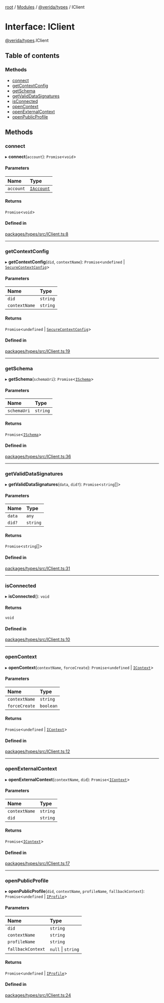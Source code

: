 [root](../README.md) / [Modules](../modules.md) / [@verida/types](../modules/verida_types.md) / IClient

# Interface: IClient

[@verida/types](../modules/verida_types.md).IClient

## Table of contents

### Methods

- [connect](verida_types.IClient.md#connect)
- [getContextConfig](verida_types.IClient.md#getcontextconfig)
- [getSchema](verida_types.IClient.md#getschema)
- [getValidDataSignatures](verida_types.IClient.md#getvaliddatasignatures)
- [isConnected](verida_types.IClient.md#isconnected)
- [openContext](verida_types.IClient.md#opencontext)
- [openExternalContext](verida_types.IClient.md#openexternalcontext)
- [openPublicProfile](verida_types.IClient.md#openpublicprofile)

## Methods

### connect

▸ **connect**(`account`): `Promise`<`void`\>

#### Parameters

| Name | Type |
| :------ | :------ |
| `account` | [`IAccount`](verida_types.IAccount.md) |

#### Returns

`Promise`<`void`\>

#### Defined in

[packages/types/src/IClient.ts:8](https://github.com/verida/verida-js/blob/032961c/packages/types/src/IClient.ts#L8)

___

### getContextConfig

▸ **getContextConfig**(`did`, `contextName`): `Promise`<`undefined` \| [`SecureContextConfig`](verida_types.SecureContextConfig.md)\>

#### Parameters

| Name | Type |
| :------ | :------ |
| `did` | `string` |
| `contextName` | `string` |

#### Returns

`Promise`<`undefined` \| [`SecureContextConfig`](verida_types.SecureContextConfig.md)\>

#### Defined in

[packages/types/src/IClient.ts:19](https://github.com/verida/verida-js/blob/032961c/packages/types/src/IClient.ts#L19)

___

### getSchema

▸ **getSchema**(`schemaUri`): `Promise`<[`ISchema`](verida_types.ISchema.md)\>

#### Parameters

| Name | Type |
| :------ | :------ |
| `schemaUri` | `string` |

#### Returns

`Promise`<[`ISchema`](verida_types.ISchema.md)\>

#### Defined in

[packages/types/src/IClient.ts:36](https://github.com/verida/verida-js/blob/032961c/packages/types/src/IClient.ts#L36)

___

### getValidDataSignatures

▸ **getValidDataSignatures**(`data`, `did?`): `Promise`<`string`[]\>

#### Parameters

| Name | Type |
| :------ | :------ |
| `data` | `any` |
| `did?` | `string` |

#### Returns

`Promise`<`string`[]\>

#### Defined in

[packages/types/src/IClient.ts:31](https://github.com/verida/verida-js/blob/032961c/packages/types/src/IClient.ts#L31)

___

### isConnected

▸ **isConnected**(): `void`

#### Returns

`void`

#### Defined in

[packages/types/src/IClient.ts:10](https://github.com/verida/verida-js/blob/032961c/packages/types/src/IClient.ts#L10)

___

### openContext

▸ **openContext**(`contextName`, `forceCreate`): `Promise`<`undefined` \| [`IContext`](verida_types.IContext.md)\>

#### Parameters

| Name | Type |
| :------ | :------ |
| `contextName` | `string` |
| `forceCreate` | `boolean` |

#### Returns

`Promise`<`undefined` \| [`IContext`](verida_types.IContext.md)\>

#### Defined in

[packages/types/src/IClient.ts:12](https://github.com/verida/verida-js/blob/032961c/packages/types/src/IClient.ts#L12)

___

### openExternalContext

▸ **openExternalContext**(`contextName`, `did`): `Promise`<[`IContext`](verida_types.IContext.md)\>

#### Parameters

| Name | Type |
| :------ | :------ |
| `contextName` | `string` |
| `did` | `string` |

#### Returns

`Promise`<[`IContext`](verida_types.IContext.md)\>

#### Defined in

[packages/types/src/IClient.ts:17](https://github.com/verida/verida-js/blob/032961c/packages/types/src/IClient.ts#L17)

___

### openPublicProfile

▸ **openPublicProfile**(`did`, `contextName`, `profileName`, `fallbackContext`): `Promise`<`undefined` \| [`IProfile`](verida_types.IProfile.md)\>

#### Parameters

| Name | Type |
| :------ | :------ |
| `did` | `string` |
| `contextName` | `string` |
| `profileName` | `string` |
| `fallbackContext` | ``null`` \| `string` |

#### Returns

`Promise`<`undefined` \| [`IProfile`](verida_types.IProfile.md)\>

#### Defined in

[packages/types/src/IClient.ts:24](https://github.com/verida/verida-js/blob/032961c/packages/types/src/IClient.ts#L24)

